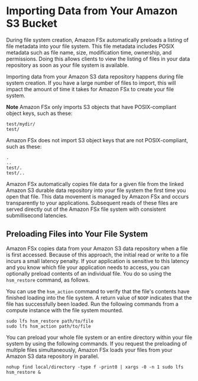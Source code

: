# Importing Data from Your Amazon S3 Bucket<a name="import-data-repository"></a>

During file system creation, Amazon FSx automatically preloads a listing of file metadata into your file system\. This file metadata includes POSIX metadata such as file name, size, modification time, ownership, and permissions\. Doing this allows clients to view the listing of files in your data repository as soon as your file system is available\.

Importing data from your Amazon S3 data repository happens during file system creation\. If you have a large number of files to import, this will impact the amount of time it takes for Amazon FSx to create your file system\.

**Note**  <a name="import-posix-note"></a>
 Amazon FSx only imports S3 objects that have POSIX\-compliant object keys, such as these:  

```
test/mydir/ 
test/
```
Amazon FSx does not import S3 object keys that are not POSIX\-compliant, such as these:  

```
.
.. 
test/. 
test/..
```

Amazon FSx automatically copies file data for a given file from the linked Amazon S3 durable data repository into your file system the first time you open that file\. This data movement is managed by Amazon FSx and occurs transparently to your applications\. Subsequent reads of these files are served directly out of the Amazon FSx file system with consistent submillisecond latencies\.

## Preloading Files into Your File System<a name="preload-file-contents-hsm"></a>

Amazon FSx copies data from your Amazon S3 data repository when a file is first accessed\. Because of this approach, the initial read or write to a file incurs a small latency penalty\. If your application is sensitive to this latency and you know which file your application needs to access, you can optionally preload contents of an individual file\. You do so using the `hsm_restore` command, as follows\.

You can use the `hsm_action` command to verify that the file's contents have finished loading into the file system\. A return value of `NOOP` indicates that the file has successfully been loaded\. Run the following commands from a compute instance with the file system mounted\.

```
sudo lfs hsm_restore path/to/file
sudo lfs hsm_action path/to/file
```

You can preload your whole file system or an entire directory within your file system by using the following commands\. If you request the preloading of multiple files simultaneously, Amazon FSx loads your files from your Amazon S3 data repository in parallel\.

```
nohup find local/directory -type f -print0 | xargs -0 -n 1 sudo lfs hsm_restore &
```